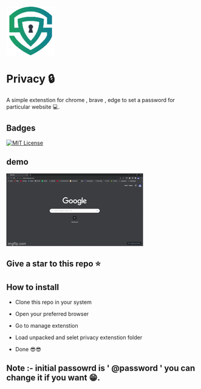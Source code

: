 
![Logo](https://raw.githubusercontent.com/vishal-y/privacy/main/privacy%20extenstion/logo.png)


# Privacy 🔒

A simple extenstion for chrome , brave , edge to set a password for particular website 💻.


## Badges


[![MIT License](https://img.shields.io/badge/License-MIT-green.svg)](https://choosealicense.com/licenses/mit/)

## demo

![extenstion](https://raw.githubusercontent.com/vishal-y/privacy/main/demo/6wx267.gif)

## Give a star  to this repo ⭐

## How to install 

- Clone this repo in your system

- Open your preferred browser 

- Go to manage extenstion

- Load unpacked and selet privacy extenstion folder 

- Done 😎😎

## Note :- initial passowrd is ' @password ' you can change it if you want 😁.
